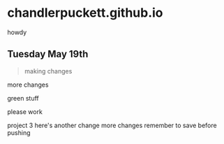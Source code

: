# chandlerpuckett.github.io
howdy 

## Tuesday May 19th
> making changes

more changes

green stuff

please work

project 3 here's another change
more changes 
remember to save before pushing